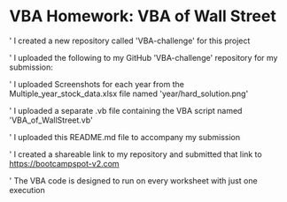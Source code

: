 # VBA Homework: VBA of Wall Street

' I created a new repository called 'VBA-challenge' for this project

' I uploaded the following to my GitHub 'VBA-challenge' repository for my submission:

' I uploaded Screenshots for each year from the Multiple_year_stock_data.xlsx file named 'year/hard_solution.png'

' I uploaded a separate .vb file containing the VBA script named 'VBA_of_WallStreet.vb'

' I uploaded this README.md file to accompany my submission

' I created a shareable link to my repository and submitted that link to <https://bootcampspot-v2.com>

' The VBA code is designed to run on every worksheet with just one execution

